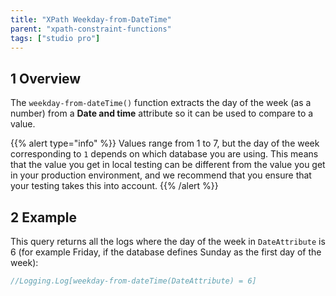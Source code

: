 ```yaml
---
title: "XPath Weekday-from-DateTime"
parent: "xpath-constraint-functions"
tags: ["studio pro"]
---
```


## 1 Overview

The `weekday-from-dateTime()` function extracts the day of the week (as a number) from a **Date and time** attribute so it can be used to compare to a value.

{{% alert type="info" %}}
Values range from 1 to 7, but the day of the week corresponding to `1` depends on which database you are using. This means that the value you get in local testing can be different from the value you get in your production environment, and we recommend that you ensure that your testing takes this into account. 
{{% /alert %}}

## 2 Example

This query returns all the logs where the day of the week in `DateAttribute` is 6 (for example Friday, if the database defines Sunday as the first day of the week):

```java
//Logging.Log[weekday-from-dateTime(DateAttribute) = 6]
```
